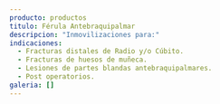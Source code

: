 ```yaml
---
producto: productos
titulo: Férula Antebraquipalmar
descripcion: "Inmovilizaciones para:"
indicaciones:
  - Fracturas distales de Radio y/o Cúbito.
  - Fracturas de huesos de muñeca.
  - Lesiones de partes blandas antebraquipalmares.
  - Post operatorios.
galeria: []
---
```

